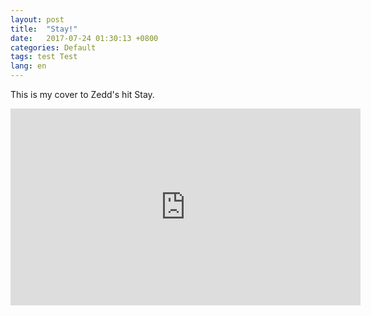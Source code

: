 ```yaml
---
layout: post
title:  "Stay!"
date:   2017-07-24 01:30:13 +0800
categories: Default
tags: test Test
lang: en
---
```

This is my cover to Zedd's hit Stay. 

<iframe width="560" height="315" src="https://youtu.be/dUSySno2L9A" frameborder="0" allow="autoplay; encrypted-media" allowfullscreen></iframe>

